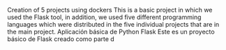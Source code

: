 Creation of 5 projects using dockers 
This is a basic project in which we used the Flask tool, in addition, we used five different programming languages which were distributed in the five individual projects that are in the main project.
Aplicación básica de Python Flask
Este es un proyecto básico de Flask creado como parte d

